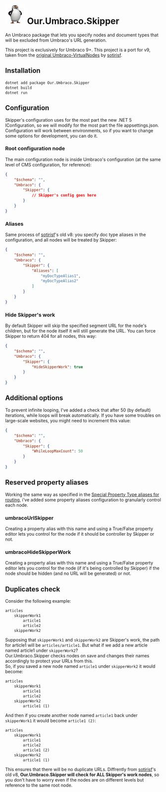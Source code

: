# ![Skipper](/assets/icon-sm.png?raw=true) Our.Umbraco.Skipper
An Umbraco package that lets you specify nodes and document types that will be excluded from Umbraco's URL generation.

This project is exclusively for Umbraco 9+. This project is a port for v9, taken from the [original Umbraco-VirtualNodes](https://github.com/sotirisf/Umbraco-VirtualNodes) by [sotirisf](https://github.com/sotirisf).

## Installation
```
dotnet add package Our.Umbraco.Skipper
dotnet build
dotnet run
```

## Configuration
Skipper's configuration uses for the most part the new .NET 5 IConfiguration, so we will modify for the most part the file appsettings.json.
Configuration will work between environments, so if you want to change some options for development, you can do it.

### Root configuration node
The main configuration node is inside Umbraco's configuration (at the same level of CMS configuration, for reference):
```json
{
    "$schema": "",
    "Umbraco": {
        "Skipper": {
            // Skipper's config goes here
        }
    }
}
```

### Aliases
Same process of [sotirisf](https://github.com/sotirisf)'s old v8: you specify doc type aliases in the configuration, and all nodes will be treated by Skipper:
```json
{
    "$schema": "",
    "Umbraco": {
        "Skipper": {
            "Aliases": [
                "myDocTypeAlias1",
                "myDocTypeAlias2"
            ]
        }
    }
}
```

### Hide Skipper's work
By default Skipper will skip the specified segment URL for the node's children, but for the node itself it will still generate the URL.
You can force Skipper to return 404 for all nodes, this way:
```json
{
    "$schema": "",
    "Umbraco": {
        "Skipper": {
            "HideSkipperWork": true
        }
    }
}
```

## Additional options
To prevent infinite looping, I've added a check that after 50 (by default) iterations, while loops will break automatically. If you have some troubles on large-scale websites, you might need to increment this value:
```json
{
    "$schema": "",
    "Umbraco": {
        "Skipper": {
            "WhileLoopMaxCount": 50
        }
    }
}
```

## Reserved property aliases
Working the same way as specified in the [Special Property Type aliases for routing](https://our.umbraco.com/documentation/reference/routing/routing-properties), i've added some property aliases configuration to granularly control each node.
### umbracoUrlSkipper
Creating a property alias with this name and using a True/False property editor lets you control for the node if it should be controller by Skipper or not.
### umbracoHideSkipperWork
Creating a property alias with this name and using a True/False property editor lets you control for the node (if it's being controlled by Skipper) if the node should be hidden (and no URL will be generated) or not.

## Duplicates check
Consider the following example:
```
articles
    skipperWork1
        article1
        article2
    skipperWork2
```
Supposing that `skipperWork1` and `skipperWork2` are Skipper's work, the path for article1 will be `articles/article1`. But what if we add a new article named article1 under `skipperWork2`?  
Our.Umbraco.Skipper checks nodes on save and changes their names accordingly to protect your URLs from this.  
So, if you saved a new node named `article1` under `skipperWork2` it would become:
```
articles
    skipperWork1
        article1
        article2
    skipperWork2
        article1 (1) 
```
And then if you create another node named `article1` back under `skipperWork1` it would become `article1 (2)`:
```
articles
    skipperWork1
        article1
        article2
        article1 (2)
    skipperWork2
        article1 (1) 
```
This ensures that there will be no duplicate URLs.
Diffrently from [sotirisf](https://github.com/sotirisf)'s old v8, **Our.Umbraco.Skipper will check for ALL Skipper's work nodes**, so you don't have to worry even if the nodes are on different levels but reference to the same root node.